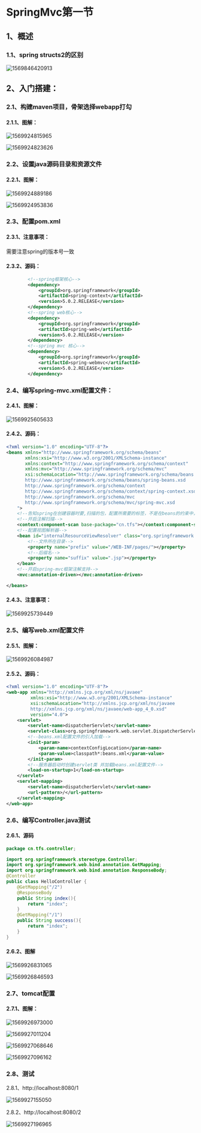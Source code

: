 # SpringMvc第一节

## 1、概述

### 1.1、spring structs2的区别

![1569846420913](/mdImg/SpringMvc%E7%AC%AC%E4%B8%80%E8%8A%82.assets/1569846420913.png)

## 2、入门搭建：

### 2.1、构建maven项目，骨架选择webapp打勾

#### 2.1.1、图解：

![1569924815965](/mdImg/SpringMvc%E7%AC%AC%E4%B8%80%E8%8A%82.assets/1569924815965.png)

![1569924823626](/mdImg/SpringMvc%E7%AC%AC%E4%B8%80%E8%8A%82.assets/1569924823626.png)

### 2.2、设置java源码目录和资源文件

#### 2.2.1、图解：

![1569924889186](/mdImg/SpringMvc%E7%AC%AC%E4%B8%80%E8%8A%82.assets/1569924889186.png)

![1569924953836](/mdImg/SpringMvc%E7%AC%AC%E4%B8%80%E8%8A%82.assets/1569924953836.png)

### 2.3、配置pom.xml 

#### 2.3.1、注意事项：

需要注意spring的版本号一致

#### 2.3.2、源码：

~~~xml
 		<!--spring框架核心-->
        <dependency>
            <groupId>org.springframework</groupId>
            <artifactId>spring-context</artifactId>
            <version>5.0.2.RELEASE</version>
        </dependency>
        <!--spring web核心-->
        <dependency>
            <groupId>org.springframework</groupId>
            <artifactId>spring-web</artifactId>
            <version>5.0.2.RELEASE</version>
        </dependency>
        <!--spring mvc 核心-->
        <dependency>
            <groupId>org.springframework</groupId>
            <artifactId>spring-webmvc</artifactId>
            <version>5.0.2.RELEASE</version>
        </dependency>
~~~

### 2.4、编写spring-mvc.xml配置文件：

#### 2.4.1、图解：

![1569925605633](/mdImg/SpringMvc%E7%AC%AC%E4%B8%80%E8%8A%82.assets/1569925605633.png)

#### 2.4.2、源码：

~~~xml
<?xml version="1.0" encoding="UTF-8"?>
<beans xmlns="http://www.springframework.org/schema/beans"
       xmlns:xsi="http://www.w3.org/2001/XMLSchema-instance"
       xmlns:context="http://www.springframework.org/schema/context"
       xmlns:mvc="http://www.springframework.org/schema/mvc"
       xsi:schemaLocation="http://www.springframework.org/schema/beans
       http://www.springframework.org/schema/beans/spring-beans.xsd
       http://www.springframework.org/schema/context
       http://www.springframework.org/schema/context/spring-context.xsd
       http://www.springframework.org/schema/mvc
       http://www.springframework.org/schema/mvc/spring-mvc.xsd
    ">
    <!--告知spring在创建容器时要,扫描的包，配置所需要的标签，不是在beans的约束中，而是一个名称为context名称空间和约束中-->
    <!--开启注解扫描-->
    <context:component-scan base-package="cn.tfs"></context:component-scan>
    <!--配置视图解析器-->
    <bean id="internalResourceViewResolver" class="org.springframework.web.servlet.view.InternalResourceViewResolver">
        <!--文件所在目录-->
        <property name="prefix" value="/WEB-INF/pages/"></property>
        <!--后缀名-->
        <property name="suffix" value=".jsp"></property>
    </bean>
    <!--开启spring-mvc框架注解支持-->
    <mvc:annotation-driven></mvc:annotation-driven>

</beans>
~~~

#### 2.4.3、注意事项：

![1569925739449](/mdImg/SpringMvc%E7%AC%AC%E4%B8%80%E8%8A%82.assets/1569925739449.png)

### 2.5、编写web.xml配置文件

#### 2.5.1、图解：

![1569926084987](/mdImg//mdImg/SpringMvc%E7%AC%AC%E4%B8%80%E8%8A%82.assets/1569926084987.png)

#### 2.5.2、源码：

~~~xml
<?xml version="1.0" encoding="UTF-8"?>
<web-app xmlns="http://xmlns.jcp.org/xml/ns/javaee"
         xmlns:xsi="http://www.w3.org/2001/XMLSchema-instance"
         xsi:schemaLocation="http://xmlns.jcp.org/xml/ns/javaee
         http://xmlns.jcp.org/xml/ns/javaee/web-app_4_0.xsd"
         version="4.0">
    <servlet>
        <servlet-name>dispatcherServlet</servlet-name>
        <servlet-class>org.springframework.web.servlet.DispatcherServlet</servlet-class>
        <!--beans.xml配置文件的引入加载-->
        <init-param>
            <param-name>contextConfigLocation</param-name>
            <param-value>classpath*:beans.xml</param-value>
        </init-param>
        <!--服务器启动时创建servlet类 并加载beans.xml配置文件-->
        <load-on-startup>1</load-on-startup>
    </servlet>
    <servlet-mapping>
        <servlet-name>dispatcherServlet</servlet-name>
        <url-pattern>/</url-pattern>
    </servlet-mapping>
</web-app>
~~~

### 2.6、编写Controller.java测试

#### 2.6.1、源码

~~~java
package cn.tfs.controller;

import org.springframework.stereotype.Controller;
import org.springframework.web.bind.annotation.GetMapping;
import org.springframework.web.bind.annotation.ResponseBody;
@Controller
public class HelloController {
    @GetMapping("/2")
    @ResponseBody
    public String index(){
        return "index";
    }
    @GetMapping("/1")
    public String success(){
        return "index";
    }
}

~~~

#### 2.6.2、图解

![1569926831065](/mdImg/SpringMvc%E7%AC%AC%E4%B8%80%E8%8A%82.assets/1569926831065.png)

![1569926846593](/mdImg/SpringMvc%E7%AC%AC%E4%B8%80%E8%8A%82.assets/1569926846593.png)

### 2.7、tomcat配置

#### 2.7.1、图解：

![1569926973000](/mdImg/SpringMvc%E7%AC%AC%E4%B8%80%E8%8A%82.assets/1569926973000.png)

![1569927011204](/mdImg/SpringMvc%E7%AC%AC%E4%B8%80%E8%8A%82.assets/1569927011204.png)

![1569927068646](/mdImg/SpringMvc%E7%AC%AC%E4%B8%80%E8%8A%82.assets/1569927068646.png)

![1569927096162](/mdImg/SpringMvc%E7%AC%AC%E4%B8%80%E8%8A%82.assets/1569927096162.png)

### 2.8、测试

2.8.1、http://localhost:8080/1

![1569927155050](/mdImg/SpringMvc%E7%AC%AC%E4%B8%80%E8%8A%82.assets/1569927155050.png)

2.8.2、http://localhost:8080/2

![1569927196965](/mdImg/SpringMvc%E7%AC%AC%E4%B8%80%E8%8A%82.assets/1569927196965.png)